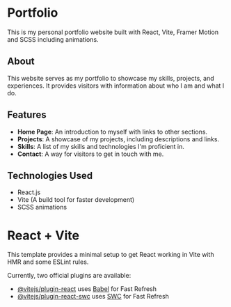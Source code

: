 # Portfolio

This is my personal portfolio website built with React, Vite, Framer Motion and SCSS including animations.

## About

This website serves as my portfolio to showcase my skills, projects, and experiences. It provides visitors with information about who I am and what I do.

## Features

- **Home Page**: An introduction to myself with links to other sections.
- **Projects**: A showcase of my projects, including descriptions and links.
- **Skills**: A list of my skills and technologies I'm proficient in.
- **Contact**: A way for visitors to get in touch with me.

## Technologies Used

- React.js
- Vite (A build tool for faster development)
- SCSS animations


# React + Vite

This template provides a minimal setup to get React working in Vite with HMR and some ESLint rules.

Currently, two official plugins are available:

- [@vitejs/plugin-react](https://github.com/vitejs/vite-plugin-react/blob/main/packages/plugin-react/README.md) uses [Babel](https://babeljs.io/) for Fast Refresh
- [@vitejs/plugin-react-swc](https://github.com/vitejs/vite-plugin-react-swc) uses [SWC](https://swc.rs/) for Fast Refresh
